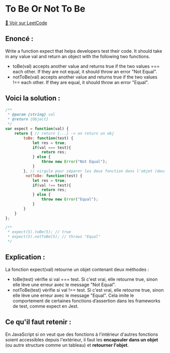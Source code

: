 # To Be Or Not To Be

[🔗 Voir sur LeetCode](https://leetcode.com/problems/to-be-or-not-to-be/description/?envType=study-plan-v2&envId=30-days-of-javascript)

## Enoncé : 

Write a function expect that helps developers test their code. It should take in any value val and return an object with the following two functions.

- toBe(val) accepts another value and returns true if the two values === each other. If they are not equal, it should throw an error "Not Equal".
- notToBe(val) accepts another value and returns true if the two values !== each other. If they are equal, it should throw an error "Equal".

## Voici la solution :

``` js
/**
 * @param {string} val
 * @return {Object}
 */
var expect = function(val) {
    return { // return {...} -> on return un obj
        toBe: function(test) {
            let res = true;
            if(val === test){
                return res;
            } else {
                throw new Error("Not Equal");
            }
        }, // virgule pour séparer les deux fonction dans l'objet (deux parties distinctes de l'objet return)
         notToBe: function(test) {
            let res = true;
            if(val !== test){
                return res;
            } else {
                throw new Error("Equal");
            }
        }
    } 
};

/**
 * expect(5).toBe(5); // true
 * expect(5).notToBe(5); // throws "Equal"
 */
```

## Explication :

La fonction expect(val) retourne un objet contenant deux méthodes :
- toBe(test) vérifie si val === test. Si c'est vrai, elle retourne true, sinon elle lève une erreur avec le message "Not Equal".
- notToBe(test) vérifie si val !== test. Si c'est vrai, elle retourne true, sinon elle lève une erreur avec le message "Equal".
Cela imite le comportement de certaines fonctions d’assertion dans les frameworks de test, comme expect en Jest.

## Ce qu'il faut retenir :

En JavaScript si on veut que des fonctions à l'intérieur d'autres fonctions soient accessibles depuis l'extérieur, il faut les **encapsuler dans un objet** (ou autre structure comme un tableau) et **retourner l'objet**.

